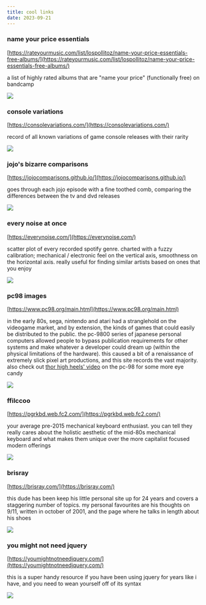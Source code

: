 ```yaml
---
title: cool links
date: 2023-09-21
---
```


### name your price essentials
[https://rateyourmusic.com/list/lospollitoz/name-your-price-essentials-free-albums/](https://rateyourmusic.com/list/lospollitoz/name-your-price-essentials-free-albums/)

a list of highly rated albums that are "name your price" (functionally free) on bandcamp

<a href="https://rateyourmusic.com/list/lospollitoz/name-your-price-essentials-free-albums/"><img src="/_assets/img/cool_links/free_essentials.jpg"/></a>

### console variations
[https://consolevariations.com/](https://consolevariations.com/)

record of all known variations of game console releases with their rarity

<a href="https://consolevariations.com/"><img src="/_assets/img/cool_links/console.jpg"/></a>

### jojo's bizarre comparisons
[https://jojocomparisons.github.io/](https://jojocomparisons.github.io/)

goes through each jojo episode with a fine toothed comb, comparing the differences between the tv and dvd releases

<a href="https://jojocomparisons.github.io/"><img src="/_assets/img/cool_links/jojo.jpg"/></a>

### every noise at once
[https://everynoise.com/](https://everynoise.com/)

scatter plot of every recorded spotify genre. charted with a fuzzy calibration; mechanical / electronic feel on the vertical axis, smoothness on the horizontal axis. really useful for finding similar artists based on ones that you enjoy

<a href="https://everynoise.com/"><img src="/_assets/img/cool_links/everynoise.jpg"/></a>

### pc98 images
[https://www.pc98.org/main.html](https://www.pc98.org/main.html)

in the early 80s, sega, nintendo and atari had a stranglehold on the videogame market, and by extension, the kinds of games that could easily be distributed to the public. the pc-9800 series of japanese personal computers allowed people to bypass publication requirements for other systems and make whatever a developer could dream up (within the physical limitations of the hardware). this caused a bit of a renaissance of extremely slick pixel art productions, and this site records the vast majority. also check out [thor high heels' video](https://www.youtube.com/watch?v=OVpX2y6KjwA) on the pc-98 for some more eye candy

<a href="https://www.pc98.org/main.html"><img src="/_assets/img/cool_links/pc98.jpg"/></a>

<!--TODO: ## android arts
[https://androidarts.com/](https://androidarts.com/)
-->

### ffilccoo
[https://pgrkbd.web.fc2.com/](https://pgrkbd.web.fc2.com/)

your average pre-2015 mechanical keyboard enthusiast. you can tell they really cares about the holistic aesthetic of the mid-80s mechanical keyboard and what makes them unique over the more capitalist focused modern offerings

<a href="https://pgrkbd.web.fc2.com/"><img src="/_assets/img/cool_links/filco.jpg"/></a>

### brisray
[https://brisray.com/](https://brisray.com/)

this dude has been keep his little personal site up for 24 years and covers a staggering number of topics. my personal favourites are his thoughts on 9/11, written in october of 2001, and the page where he talks in length about his shoes

<a href="https://brisray.com/"><img src="/_assets/img/cool_links/brisray.jpg"/></a>

### you might not need jquery
[https://youmightnotneedjquery.com/](https://youmightnotneedjquery.com/)

this is a super handy resource if you have been using jquery for years like i have, and you need to wean yourself off of its syntax

<a href="https://youmightnotneedjquery.com/"><img src="/_assets/img/cool_links/youmightnotneedjquery.jpg"/></a>